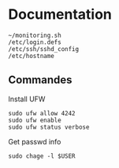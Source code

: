 # Documentation

```
~/monitoring.sh
/etc/login.defs
/etc/ssh/sshd_config
/etc/hostname
```

## Commandes

Install UFW
```
sudo ufw allow 4242
sudo ufw enable
sudo ufw status verbose
```

Get passwd info
```
sudo chage -l $USER 
```
